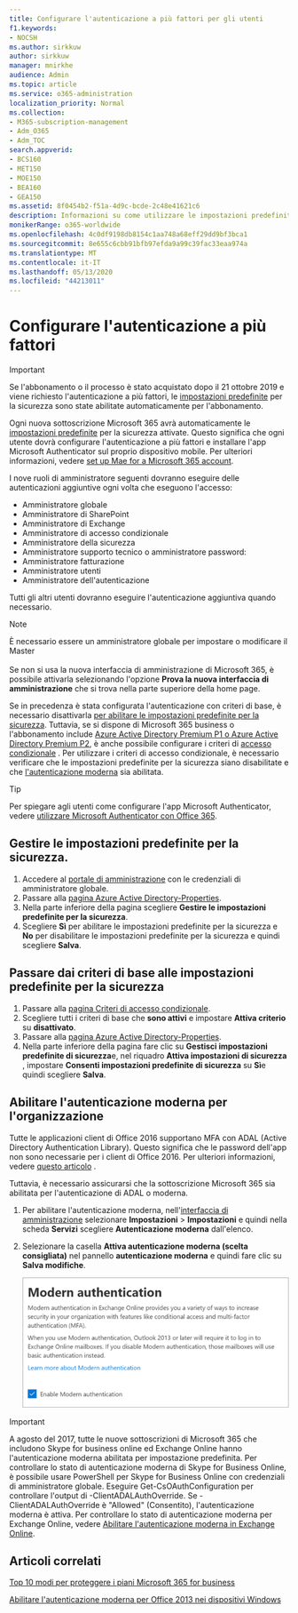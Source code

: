 ```yaml
---
title: Configurare l'autenticazione a più fattori per gli utenti
f1.keywords:
- NOCSH
ms.author: sirkkuw
author: sirkkuw
manager: mnirkhe
audience: Admin
ms.topic: article
ms.service: o365-administration
localization_priority: Normal
ms.collection:
- M365-subscription-management
- Adm_O365
- Adm_TOC
search.appverid:
- BCS160
- MET150
- MOE150
- BEA160
- GEA150
ms.assetid: 8f0454b2-f51a-4d9c-bcde-2c48e41621c6
description: Informazioni su come utilizzare le impostazioni predefinite per la sicurezza per configurare l'autenticazione a più fattori per gli utenti.
monikerRange: o365-worldwide
ms.openlocfilehash: 4c0df9198db8154c1aa748a68eff29dd9bf3bca1
ms.sourcegitcommit: 8e655c6cbb91bfb97efda9a99c39fac33eaa974a
ms.translationtype: MT
ms.contentlocale: it-IT
ms.lasthandoff: 05/13/2020
ms.locfileid: "44213011"
---
```

# <a name="set-up-multi-factor-authentication"></a>Configurare l'autenticazione a più fattori
  
> [!IMPORTANT]
> Se l'abbonamento o il processo è stato acquistato dopo il 21 ottobre 2019 e viene richiesto l'autenticazione a più fattori, le [impostazioni predefinite](https://docs.microsoft.com/azure/active-directory/fundamentals/concept-fundamentals-security-defaults) per la sicurezza sono state abilitate automaticamente per l'abbonamento.

Ogni nuova sottoscrizione Microsoft 365 avrà automaticamente le [impostazioni predefinite](https://docs.microsoft.com/azure/active-directory/fundamentals/concept-fundamentals-security-defaults) per la sicurezza attivate. Questo significa che ogni utente dovrà configurare l'autenticazione a più fattori e installare l'app Microsoft Authenticator sul proprio dispositivo mobile. Per ulteriori informazioni, vedere [set up Mae for a Microsoft 365 account](https://support.office.com/article/ace1d096-61e5-449b-a875-58eb3d74de14).

I nove ruoli di amministratore seguenti dovranno eseguire delle autenticazioni aggiuntive ogni volta che eseguono l'accesso:

- Amministratore globale
- Amministratore di SharePoint
- Amministratore di Exchange
- Amministratore di accesso condizionale
- Amministratore della sicurezza
- Amministratore supporto tecnico o amministratore password:
- Amministratore fatturazione
- Amministratore utenti
- Amministratore dell'autenticazione

Tutti gli altri utenti dovranno eseguire l'autenticazione aggiuntiva quando necessario.

> [!NOTE]
> È necessario essere un amministratore globale per impostare o modificare il Master <br><br>
> Se non si usa la nuova interfaccia di amministrazione di Microsoft 365, è possibile attivarla selezionando l'opzione **Prova la nuova interfaccia di amministrazione** che si trova nella parte superiore della home page.

Se in precedenza è stata configurata l'autenticazione con criteri di base, è necessario disattivarla [per abilitare le impostazioni predefinite per la sicurezza](#move-from-baseline-policies-to-security-defaults). Tuttavia, se si dispone di Microsoft 365 business o l'abbonamento include [Azure Active Directory Premium P1 o Azure Active Directory Premium P2](https://azure.microsoft.com/pricing/details/active-directory/), è anche possibile configurare i criteri di [accesso condizionale](https://docs.microsoft.com/azure/active-directory/conditional-access/overview) . Per utilizzare i criteri di accesso condizionale, è necessario verificare che le impostazioni predefinite per la sicurezza siano disabilitate e che [l'autenticazione moderna](#enable-modern-authentication-for-your-organization) sia abilitata.

> [!TIP]
> Per spiegare agli utenti come configurare l'app Microsoft Authenticator, vedere [utilizzare Microsoft Authenticator con Office 365](https://support.office.com/article/use-microsoft-authenticator-with-office-365-1412611f-ad8d-43ab-807c-7965e5155411).

## <a name="manage-security-defaults"></a>Gestire le impostazioni predefinite per la sicurezza.

1. Accedere al [portale di amministrazione](https://go.microsoft.com/fwlink/p/?linkid=834822) con le credenziali di amministratore globale.
2. Passare alla [pagina Azure Active Directory-Properties](https://portal.azure.com/#blade/Microsoft_AAD_IAM/ActiveDirectoryMenuBlade/Properties).
3. Nella parte inferiore della pagina scegliere **Gestire le impostazioni predefinite per la sicurezza**.
4. Scegliere **Sì** per abilitare le impostazioni predefinite per la sicurezza e **No** per disabilitare le impostazioni predefinite per la sicurezza e quindi scegliere **Salva**.

## <a name="move-from-baseline-policies-to-security-defaults"></a>Passare dai criteri di base alle impostazioni predefinite per la sicurezza

1. Passare alla [pagina Criteri di accesso condizionale](https://portal.azure.com/#blade/Microsoft_AAD_IAM/ConditionalAccessBlade/Policies).
2. Scegliere tutti i criteri di base che **sono attivi** e impostare **Attiva criterio** su **disattivato**.
3. Passare alla [pagina Azure Active Directory-Properties](https://portal.azure.com/#blade/Microsoft_AAD_IAM/ActiveDirectoryMenuBlade/Properties).
4. Nella parte inferiore della pagina fare clic su **Gestisci impostazioni predefinite di sicurezza**e, nel riquadro **Attiva impostazioni di sicurezza** , impostare **Consenti impostazioni predefinite di sicurezza** su **Sì**e quindi scegliere **Salva**. 

## <a name="enable-modern-authentication-for-your-organization"></a>Abilitare l'autenticazione moderna per l'organizzazione

Tutte le applicazioni client di Office 2016 supportano MFA con ADAL (Active Directory Authentication Library). Questo significa che le password dell'app non sono necessarie per i client di Office 2016. Per ulteriori informazioni, vedere [questo articolo](https://docs.microsoft.com/azure/active-directory/authentication/howto-mfa-mfasettings#app-passwords) .

Tuttavia, è necessario assicurarsi che la sottoscrizione Microsoft 365 sia abilitata per l'autenticazione di ADAL o moderna.

1. Per abilitare l'autenticazione moderna, nell'[interfaccia di amministrazione](https://go.microsoft.com/fwlink/p/?linkid=834822) selezionare **Impostazioni** \> **Impostazioni** e quindi nella scheda **Servizi** scegliere **Autenticazione moderna** dall'elenco.

2. Selezionare la casella **Attiva autenticazione moderna (scelta consigliata)** nel pannello **autenticazione moderna** e quindi fare clic su **Salva modifiche**. 

    ![Pannello Autenticazione moderna con casella di controllo Abilita selezionata.](../../media/enablemodernauth.png)
    
> [!IMPORTANT]
> A agosto del 2017, tutte le nuove sottoscrizioni di Microsoft 365 che includono Skype for business online ed Exchange Online hanno l'autenticazione moderna abilitata per impostazione predefinita. Per controllare lo stato di autenticazione moderna di Skype for Business Online, è possibile usare PowerShell per Skype for Business Online con credenziali di amministratore globale. Eseguire Get-CsOAuthConfiguration per controllare l'output di -ClientADALAuthOverride. Se -ClientADALAuthOverride è "Allowed" (Consentito), l'autenticazione moderna è attiva.
Per controllare lo stato di autenticazione moderna per Exchange Online, vedere [Abilitare l'autenticazione moderna in Exchange Online](https://docs.microsoft.com/exchange/clients-and-mobile-in-exchange-online/enable-or-disable-modern-authentication-in-exchange-online).

## <a name="related-articles"></a>Articoli correlati

[Top 10 modi per proteggere i piani Microsoft 365 for business](secure-your-business-data.md)

[Abilitare l'autenticazione moderna per Office 2013 nei dispositivi Windows](enable-modern-authentication.md)
